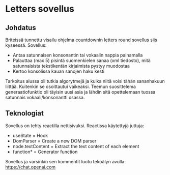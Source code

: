 # Letters sovellus

## Johdatus

Briteissä tunnettu visailu ohjelma countdownin letters round sovellus siis kyseessä. Sovellus:
- Antaa satunnaisen konsonantin tai vokaalin nappia painamalla
- Palauttaa (max 5) pisintä suomenkielen sanaa (xml tiedosto), mitä satunnaisista tekstikentän kirjaimista pystyy muodostaa
- Kertoo konsolissa kauan sanojen haku kesti

Tarkoitus alussa oli tutkia algorytmejä ja kuika niitä voisi tähän sananhakuun liittää. Kuitenkin se osoittautui vaikeaksi. Teemun suosittelema generaatiofunktio oli täyisin uusi asia ja lähdin sitä opettelemaan tuossa satunnais vokaali/konsonantti osassa.

## Teknologiat

Sovellus on tehty reactilla nettisivuksi. Reactissa käytettyjä juttuja: 

- useState = Hook
- DomParser = Create a new DOM parser
- node.textContent = Extract the text content of each element
- function* = Generator function

Sovellus ja varsinkin sen kommentit luotu tekoälyn avulla: https://chat.openai.com



  
  
  
